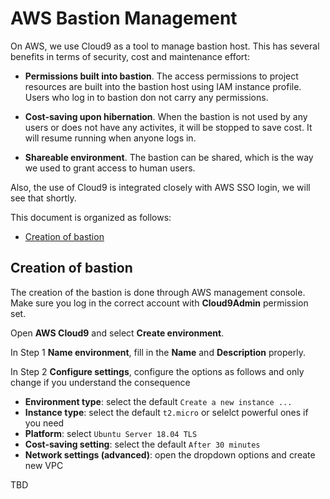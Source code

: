 # AWS Bastion Management

On AWS, we use Cloud9 as a tool to manage bastion host. This has several benefits in terms of security, cost and maintenance effort:

- **Permissions built into bastion**. The access permissions to project resources are built into the bastion host using IAM instance profile. Users who log in to bastion don not carry any permissions.

- **Cost-saving upon hibernation**. When the bastion is not used by any users or does not have any activites, it will be stopped to save cost. It will resume running when anyone logs in.

- **Shareable environment**. The bastion can be shared, which is the way we used to grant access to human users.

Also, the use of Cloud9 is integrated closely with AWS SSO login, we will see that shortly.

This document is organized as follows:
<!-- TOC -->

- [Creation of bastion](#creation-of-bastion)

<!-- /TOC -->

## Creation of bastion

The creation of the bastion is done through AWS management console. Make sure you log in the correct account with **Cloud9Admin** permission set.

Open **AWS Cloud9** and select **Create environment**.

In Step 1 **Name environment**, fill in the **Name** and **Description** properly.

In Step 2 **Configure settings**, configure the options as follows and only change if you understand the consequence

- **Environment type**: select the default `Create a new instance ...`
- **Instance type**: select the default `t2.micro` or selelct powerful ones if you need
- **Platform**: select `Ubuntu Server 18.04 TLS`
- **Cost-saving setting**: select the default `After 30 minutes`
- **Network settings (advanced)**: open the dropdown options and create new VPC


TBD







